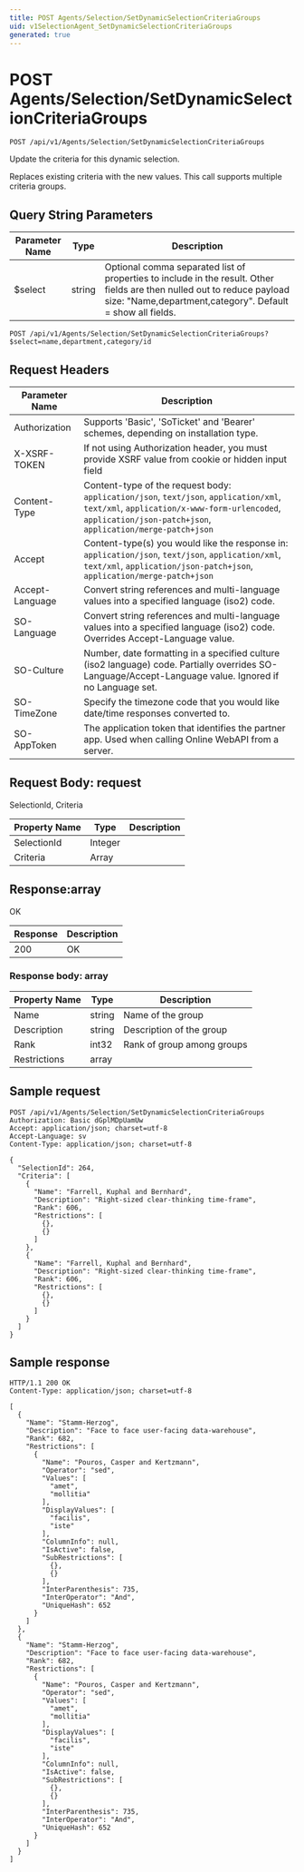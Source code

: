 ```yaml
---
title: POST Agents/Selection/SetDynamicSelectionCriteriaGroups
uid: v1SelectionAgent_SetDynamicSelectionCriteriaGroups
generated: true
---
```


# POST Agents/Selection/SetDynamicSelectionCriteriaGroups

```http
POST /api/v1/Agents/Selection/SetDynamicSelectionCriteriaGroups
```

Update the criteria for this dynamic selection.


Replaces existing criteria with the new values. This call supports multiple criteria groups.






## Query String Parameters

| Parameter Name | Type |  Description |
|----------------|------|--------------|
| $select | string |  Optional comma separated list of properties to include in the result. Other fields are then nulled out to reduce payload size: "Name,department,category". Default = show all fields. |

```http
POST /api/v1/Agents/Selection/SetDynamicSelectionCriteriaGroups?$select=name,department,category/id
```


## Request Headers

| Parameter Name | Description |
|----------------|-------------|
| Authorization  | Supports 'Basic', 'SoTicket' and 'Bearer' schemes, depending on installation type. |
| X-XSRF-TOKEN   | If not using Authorization header, you must provide XSRF value from cookie or hidden input field |
| Content-Type | Content-type of the request body: `application/json`, `text/json`, `application/xml`, `text/xml`, `application/x-www-form-urlencoded`, `application/json-patch+json`, `application/merge-patch+json` |
| Accept         | Content-type(s) you would like the response in: `application/json`, `text/json`, `application/xml`, `text/xml`, `application/json-patch+json`, `application/merge-patch+json` |
| Accept-Language | Convert string references and multi-language values into a specified language (iso2) code. |
| SO-Language | Convert string references and multi-language values into a specified language (iso2) code. Overrides Accept-Language value. |
| SO-Culture | Number, date formatting in a specified culture (iso2 language) code. Partially overrides SO-Language/Accept-Language value. Ignored if no Language set. |
| SO-TimeZone | Specify the timezone code that you would like date/time responses converted to. |
| SO-AppToken | The application token that identifies the partner app. Used when calling Online WebAPI from a server. |

## Request Body: request 

SelectionId, Criteria 

| Property Name | Type |  Description |
|----------------|------|--------------|
| SelectionId | Integer |  |
| Criteria | Array |  |

## Response:array

OK

| Response | Description |
|----------------|-------------|
| 200 | OK |

### Response body: array

| Property Name | Type |  Description |
|----------------|------|--------------|
| Name | string | Name of the group |
| Description | string | Description of the group |
| Rank | int32 | Rank of group among groups |
| Restrictions | array |  |

## Sample request

```http!
POST /api/v1/Agents/Selection/SetDynamicSelectionCriteriaGroups
Authorization: Basic dGplMDpUamUw
Accept: application/json; charset=utf-8
Accept-Language: sv
Content-Type: application/json; charset=utf-8

{
  "SelectionId": 264,
  "Criteria": [
    {
      "Name": "Farrell, Kuphal and Bernhard",
      "Description": "Right-sized clear-thinking time-frame",
      "Rank": 606,
      "Restrictions": [
        {},
        {}
      ]
    },
    {
      "Name": "Farrell, Kuphal and Bernhard",
      "Description": "Right-sized clear-thinking time-frame",
      "Rank": 606,
      "Restrictions": [
        {},
        {}
      ]
    }
  ]
}
```

## Sample response

```http_
HTTP/1.1 200 OK
Content-Type: application/json; charset=utf-8

[
  {
    "Name": "Stamm-Herzog",
    "Description": "Face to face user-facing data-warehouse",
    "Rank": 682,
    "Restrictions": [
      {
        "Name": "Pouros, Casper and Kertzmann",
        "Operator": "sed",
        "Values": [
          "amet",
          "mollitia"
        ],
        "DisplayValues": [
          "facilis",
          "iste"
        ],
        "ColumnInfo": null,
        "IsActive": false,
        "SubRestrictions": [
          {},
          {}
        ],
        "InterParenthesis": 735,
        "InterOperator": "And",
        "UniqueHash": 652
      }
    ]
  },
  {
    "Name": "Stamm-Herzog",
    "Description": "Face to face user-facing data-warehouse",
    "Rank": 682,
    "Restrictions": [
      {
        "Name": "Pouros, Casper and Kertzmann",
        "Operator": "sed",
        "Values": [
          "amet",
          "mollitia"
        ],
        "DisplayValues": [
          "facilis",
          "iste"
        ],
        "ColumnInfo": null,
        "IsActive": false,
        "SubRestrictions": [
          {},
          {}
        ],
        "InterParenthesis": 735,
        "InterOperator": "And",
        "UniqueHash": 652
      }
    ]
  }
]
```